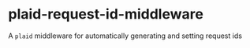 # plaid-request-id-middleware

A `plaid` middleware for automatically generating and setting request ids
